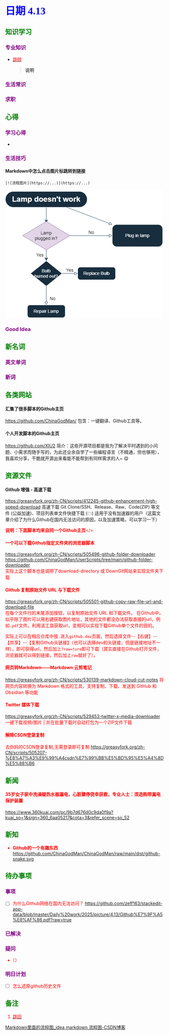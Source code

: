 ## <font color = blue face=楷体 size=6>日期 4.13 </font>

## <font color = green>知识学习 </font>
### <font color = purple>专业知识 </font>
+ <a id = "01-1">  [<font color = red>跳转</font>](#01-2)
   > <font color = o> 说明 </font>
### <font color = purple>生活常识 </font>

### <font color = purple>求职 </font>



## <font color = green>心得 </font>
### <font color = purple>学习心得 </font>
+ 
### <font color = purple>生活技巧 </font>
#### Markdown中怎么点击图片标跳转到链接
```
[![流程图片](https://...)](https://...)
```
[![流程图](https://github.com/zeff163/stackedit-app-data/blob/master/Daily%20work/2025/picture/drawio-introduction.png?raw=true)](https://github.com/zeff163/stackedit-app-data/blob/master/Daily%20work/2025/picture/drawio-introduction.png?raw=true)
### <font color = purple>Good Idea </font>



## <font color = green>新名词 </font>
### <font color = purple>英文单词 </font>
### <font color = purple>新词 </font>



## <font color = green>各类网站 </font>
#### 汇集了很多脚本的Github主页
https://github.com/ChinaGodMan/
包含：一键翻译、Github工具等。
#### 个人开发脚本的Github主页
https://github.com/XIU2
简介：这些开源项目都是我为了解决平时遇到的小问题、小需求而随手写的，为此还业余自学了一些编程语言（不精通，但也够用），我喜欢分享，干脆就开源出来看能不能帮到有同样需求的人~ 😋

## <font color = green>资源文件 </font>
#### Github 增强 - 高速下载
https://greasyfork.org/zh-CN/scripts/412245-github-enhancement-high-speed-download
高速下载 Git Clone/SSH、Release、Raw、Code(ZIP) 等文件 (公益加速)、项目列表单文件快捷下载 (☁)
适用于没有加速器的用户（这篇文章介绍了为什么Github在国内无法访问的原因，以及加速策略，可以学习一下）

<font color = red> **说明：下面脚本均来自同一个Github主页**</>
#### 一个可以下载Github指定文件夹的浏览器脚本
https://greasyfork.org/zh-CN/scripts/505496-github-folder-downloader   
https://github.com/ChinaGodMan/UserScripts/tree/main/github-folder-downloader  
实际上这个脚本也是调用了download-directory 或 DownGit网站来实现文件夹下载

#### Github 复制原始文件 URL 与下载文件
https://greasyfork.org/zh-CN/scripts/505501-github-copy-raw-file-url-and-download-file  
在每个文件行的末尾添加按钮，以复制原始文件 URL 和下载文件。
在Github中，似乎除了图片可以用右键获取图片地址，其他的文件都没办法获取直接的url，例如`.pdf`文件。利用该工具获取url，变相可以实现下载Github单个文件的目的。

实际上可以在相应仓库中按`.`进入`github.dev`页面，然后选择文件--【右键】--【共享】--【复制Github头链接】（也可以选择dev的头链接，但是链接地址不一样），即可获得url，然后加上`?raw=ture`即可下载（其实直接在Github打开文件，浏览器就可以得到链接，然后加上`raw`就好了）。

#### 网页转Markdown——Markdown 云剪笔记
https://greasyfork.org/zh-CN/scripts/530139-markdown-cloud-cut-notes
将网页内容转换为 Markdown 格式的工具，支持复制、下载、发送到 GitHub 和 Obsidian 等功能

#### Twitter 媒体下载
https://greasyfork.org/zh-CN/scripts/529453-twitter-x-media-downloader 
一键下载视频/图片 | 并在批量下载时自动打包为一个ZIP文件下载

#### 解除CSDN登录复制
去你妈的CSDN登录复制,无需登录即可复制
https://greasyfork.org/zh-CN/scripts/505207-%E8%A7%A3%E9%99%A4csdn%E7%99%BB%E5%BD%95%E5%A4%8D%E5%88%B6



## <font color = green>新闻 </font>
#### 35岁女子家中洗澡疑热水器漏电，心脏骤停侥幸获救，专业人士：须选购带漏电保护装置
https://www.360kuai.com/pc/9b7d676d0c9da0f9a?kuai_so=1&sign=360_6aa05217&cota=3&refer_scene=so_52

## <font color = green>新知 </font>
+ **Github的一个有趣东西**
	https://github.com/ChinaGodMan/ChinaGodMan/raw/main/dist/github-snake.svg
## <font color = green>待办事项 </font>
### <font color = purple>事项 </font>
- [ ] 为什么Github网络在国内无法访问？
https://github.com/zeff163/stackedit-app-data/blob/master/Daily%20work/2025/picture/4.13/Github%E7%9F%A5%E8%AF%86.pdf?raw=true
	
	




### <font color = purple>已解决 </font>
### <font color = purple>疑问 </font>
- [ ] 
### <font color = purple>明日计划 </font>
- [ ] 怎么还原github历史文件


## <font color = green>备注 </font>
  1. <a id ="01-2">[<font color = red>跳回</font>](#01-1)



[Markdown里面的流程图_idea markdown 流程图-CSDN博客](https://blog.csdn.net/subson/article/details/75126945)



<!--stackedit_data:
eyJoaXN0b3J5IjpbNzg5MTExMDYsNDE0NzA0Njg4LC0xNzE2Nz
c3NDU4LC0xNDg1ODMzMjE1LC0yMTA4OTU1NDMyLC0xNDg1ODMz
MjE1LC0xOTkwMjc2MzQyLC0xODAxNzg0OTMyLC0yMTE0NjczNj
IwLDg4MjQ1MjkyOSwtMTQ3MzY1NTQ4OCwtMjc1NTQ5MiwxNDA5
OTE5NDgyLC04Mjg4MTczMjksLTI3NzQ5NDk4XX0=
-->